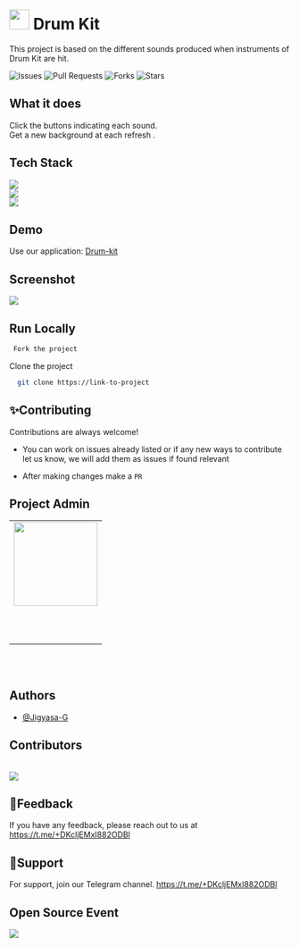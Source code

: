 
# <img src="https://raw.githubusercontent.com/Jigyasa-G/Drum-Kit-Website/main/favicon.ico" width="36"> Drum Kit

This project is based on the different sounds produced when instruments of Drum Kit are hit.

![Issues](https://img.shields.io/github/issues/Jigyasa-G/Drum-Kit-Website)
![Pull Requests](https://img.shields.io/github/issues-pr/Jigyasa-G/Drum-Kit-Website?)
![Forks](https://img.shields.io/github/forks/Jigyasa-G/Drum-Kit-Website)
![Stars](https://img.shields.io/github/stars/Jigyasa-G/Drum-Kit-Website)

## What it does 

Click the buttons indicating each sound. </br>
Get a new background at each refresh .

## Tech Stack

![](https://img.shields.io/badge/HTML5-E34F26?style=for-the-badge&logo=html5&logoColor=white) 
</br>
![](https://img.shields.io/badge/CSS3-1572B6?style=for-the-badge&logo=css3&logoColor=white) 
</br>
![](https://img.shields.io/badge/JavaScript-323330?style=for-the-badge&logo=javascript&logoColor=F7DF1E)

## Demo

Use our application: [Drum-kit](https://jigyasa-g.github.io/Drum-Kit-Website/)


## Screenshot
![](https://user-images.githubusercontent.com/94735564/145700332-615ac9b1-5628-4a70-b1f6-f75795e38ff8.jpeg)

## Run Locally

```bash
 Fork the project
```

Clone the project

```bash
  git clone https://link-to-project
```

## ✨Contributing

Contributions are always welcome!

- You can work on issues already listed or if any new ways to contribute let us know, we will add them as issues if found relevant

- After making changes make a `PR`

## Project Admin

<div align="center">
<table>
<tr>

<td align="center"><a href="https://github.com/Jigyasa-G"><img src="https://avatars.githubusercontent.com/u/75614134?v=4" width=150px height=150px /></a></br> <h4 style="color:white;">Jigyasa Gupta</h4>

</tr>
</table>
<br>

<br>
</div>

## Authors

- [@Jigyasa-G](https://www.github.com/Jigyasa-G)

## Contributors
<br>
<a href="https://github.com/rajraman786/Video-Downloader/graphs/contributors">
  <img src="https://contrib.rocks/image?repo=Jigyasa-G/Drum-Kit-Website" />
</a>
<br>

## 📃Feedback

If you have any feedback, please reach out to us at
https://t.me/+DKcljEMxI882ODBl

## 🙌Support

For support, join our Telegram channel.
https://t.me/+DKcljEMxI882ODBl

## Open Source Event

<img  src="https://vchrombiediary.files.wordpress.com/2017/12/screenshot-from-2017-12-05-17-02-03-another-copy-e1512483232128.png" href="https://kwoc.kossiitkgp.org/">

